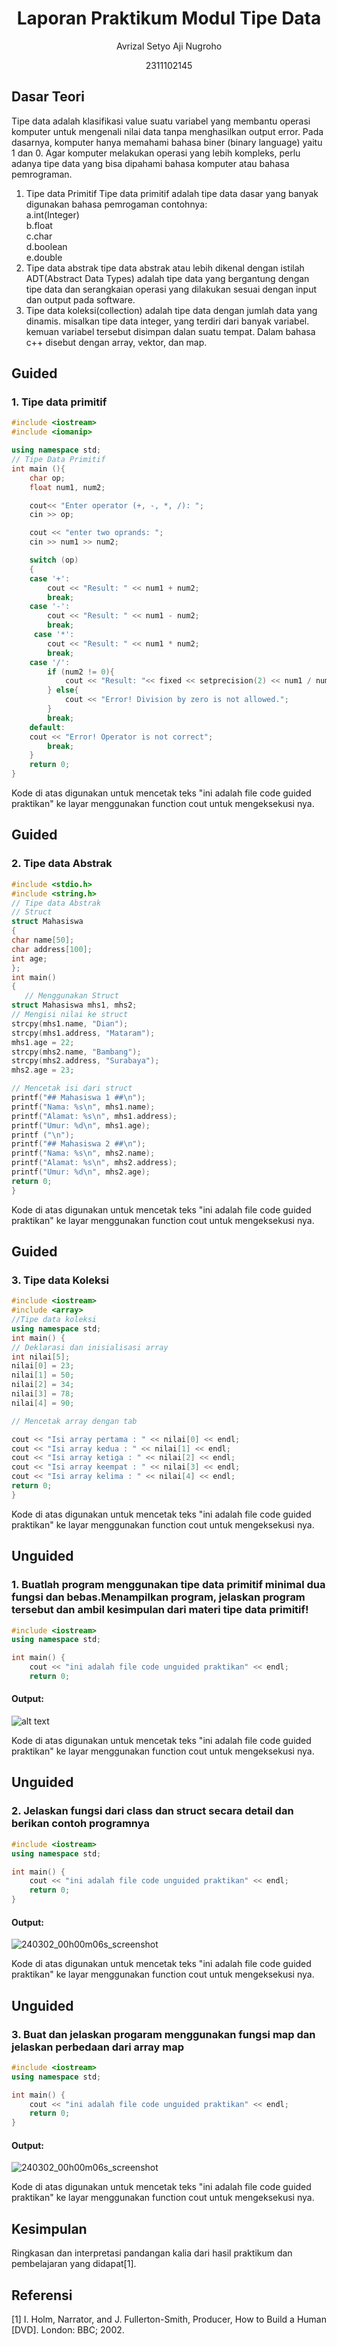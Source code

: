 # <h1 align="center">Laporan Praktikum Modul Tipe Data</h1>
<p align="center">Avrizal Setyo Aji Nugroho</p>
<p align="center">2311102145</p>

## Dasar Teori

Tipe data adalah klasifikasi value suatu variabel yang membantu operasi komputer untuk mengenali nilai data tanpa menghasilkan output error. Pada dasarnya, komputer hanya memahami bahasa biner (binary language) yaitu 1 dan 0. Agar komputer melakukan operasi yang lebih kompleks, perlu adanya tipe data yang bisa dipahami bahasa komputer atau bahasa pemrograman.

1. Tipe data Primitif
   Tipe data primitif adalah tipe data dasar yang banyak digunakan bahasa pemrogaman contohnya:
   <div>a.int(Integer)<div>
   b.float <div>
   c.char <div>
   d.boolean <div>
   e.double <div>
2. Tipe data abstrak
   tipe data abstrak atau lebih dikenal dengan istilah ADT(Abstract Data Types) adalah tipe        data yang bergantung dengan tipe data dan serangkaian operasi yang dilakukan sesuai dengan      input dan output pada software.
3. Tipe data koleksi(collection)
   adalah tipe data dengan jumlah data yang dinamis. misalkan tipe data integer, yang terdiri dari banyak variabel. kemuan variabel tersebut disimpan dalan suatu tempat. Dalam bahasa c++ disebut dengan array, vektor, dan map.


## Guided 

### 1. Tipe data primitif

```C++
#include <iostream>
#include <iomanip>

using namespace std;
// Tipe Data Primitif
int main (){
    char op;
    float num1, num2;

    cout<< "Enter operator (+, -, *, /): ";
    cin >> op;

    cout << "enter two oprands: ";
    cin >> num1 >> num2;

    switch (op)
    {
    case '+':
        cout << "Result: " << num1 + num2;
        break;
    case '-':
        cout << "Result: " << num1 - num2;
        break;
     case '*':
        cout << "Result: " << num1 * num2;
        break;
    case '/':
        if (num2 != 0){
            cout << "Result: "<< fixed << setprecision(2) << num1 / num2;
        } else{
            cout << "Error! Division by zero is not allowed.";
        }
        break;
    default:
    cout << "Error! Operator is not correct";
        break;
    }
    return 0;
}
```
Kode di atas digunakan untuk mencetak teks "ini adalah file code guided praktikan" ke layar menggunakan function cout untuk mengeksekusi nya.

## Guided 

### 2. Tipe data Abstrak

```C++
#include <stdio.h>
#include <string.h>
// Tipe data Abstrak
// Struct
struct Mahasiswa
{
char name[50];
char address[100];
int age;
};
int main()
{
   // Menggunakan Struct
struct Mahasiswa mhs1, mhs2;
// Mengisi nilai ke struct
strcpy(mhs1.name, "Dian");
strcpy(mhs1.address, "Mataram");
mhs1.age = 22;
strcpy(mhs2.name, "Bambang");
strcpy(mhs2.address, "Surabaya");
mhs2.age = 23;

// Mencetak isi dari struct
printf("## Mahasiswa 1 ##\n");
printf("Nama: %s\n", mhs1.name);
printf("Alamat: %s\n", mhs1.address);
printf("Umur: %d\n", mhs1.age);
printf ("\n");
printf("## Mahasiswa 2 ##\n");
printf("Nama: %s\n", mhs2.name);
printf("Alamat: %s\n", mhs2.address);
printf("Umur: %d\n", mhs2.age);
return 0;
}
```
Kode di atas digunakan untuk mencetak teks "ini adalah file code guided praktikan" ke layar menggunakan function cout untuk mengeksekusi nya.

## Guided 

### 3. Tipe data Koleksi

```C++
#include <iostream>
#include <array>
//Tipe data koleksi
using namespace std;
int main() {
// Deklarasi dan inisialisasi array
int nilai[5];
nilai[0] = 23;
nilai[1] = 50;
nilai[2] = 34;
nilai[3] = 78;
nilai[4] = 90;

// Mencetak array dengan tab

cout << "Isi array pertama : " << nilai[0] << endl;
cout << "Isi array kedua : " << nilai[1] << endl;
cout << "Isi array ketiga : " << nilai[2] << endl;
cout << "Isi array keempat : " << nilai[3] << endl;
cout << "Isi array kelima : " << nilai[4] << endl;
return 0;
}
```
Kode di atas digunakan untuk mencetak teks "ini adalah file code guided praktikan" ke layar menggunakan function cout untuk mengeksekusi nya.

## Unguided 

### 1. Buatlah program menggunakan tipe data primitif minimal dua fungsi dan bebas.Menampilkan program, jelaskan program tersebut dan ambil kesimpulan dari materi tipe data primitif!

```C++
#include <iostream>
using namespace std;

int main() {
    cout << "ini adalah file code unguided praktikan" << endl;
    return 0;
```
#### Output:
![alt text](https://github.com/RzlExcel/2311102145_Avrizal-Setyo-Aji-Nugroho/blob/main/Screenshot%20(52).png?raw=true)

Kode di atas digunakan untuk mencetak teks "ini adalah file code guided praktikan" ke layar menggunakan function cout untuk mengeksekusi nya.

## Unguided 

### 2. Jelaskan fungsi dari class dan struct secara detail dan berikan contoh programnya

```C++
#include <iostream>
using namespace std;

int main() {
    cout << "ini adalah file code unguided praktikan" << endl;
    return 0;
}
```
#### Output:
![240302_00h00m06s_screenshot](https://github.com/suxeno/Struktur-Data-Assignment/assets/111122086/6d1727a8-fb77-4ecf-81ff-5de9386686b7)

Kode di atas digunakan untuk mencetak teks "ini adalah file code guided praktikan" ke layar menggunakan function cout untuk mengeksekusi nya.

## Unguided 

### 3. Buat dan jelaskan progaram menggunakan fungsi map dan jelaskan perbedaan dari array map

```C++
#include <iostream>
using namespace std;

int main() {
    cout << "ini adalah file code unguided praktikan" << endl;
    return 0;
}
```
#### Output:
![240302_00h00m06s_screenshot](https://github.com/suxeno/Struktur-Data-Assignment/assets/111122086/6d1727a8-fb77-4ecf-81ff-5de9386686b7)

Kode di atas digunakan untuk mencetak teks "ini adalah file code guided praktikan" ke layar menggunakan function cout untuk mengeksekusi nya.

## Kesimpulan
Ringkasan dan interpretasi pandangan kalia dari hasil praktikum dan pembelajaran yang didapat[1].

## Referensi
[1] I. Holm, Narrator, and J. Fullerton-Smith, Producer, How to Build a Human [DVD]. London: BBC; 2002.
